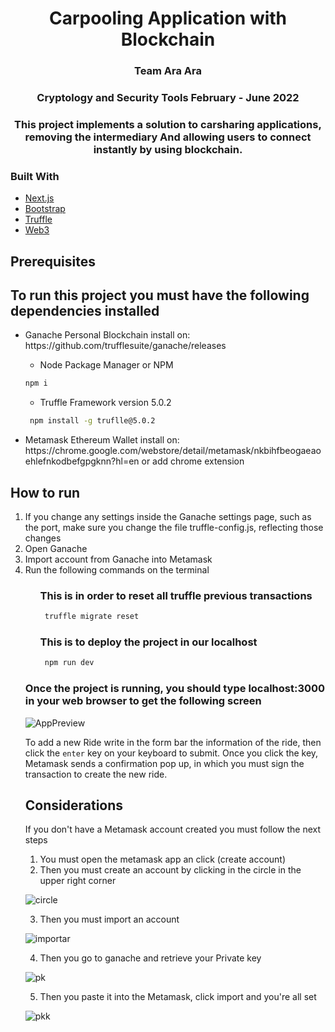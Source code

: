 <h1 align="center">
Carpooling Application with Blockchain 
 </h1>

<h3 align="center"> Team Ara Ara</h3>
<h3 align="center"> Cryptology and Security Tools February - June 2022</h3>

<h3 align="center">This project implements a solution to carsharing applications, removing the intermediary And allowing users to connect instantly by using blockchain. </h3>

### Built With
* [Next.js](https://nextjs.org/)
* [Bootstrap](https://getbootstrap.com/)
* [Truffle](https://trufflesuite.com/)
* [Web3](https://web3js.readthedocs.io/en/v1.7.3/)

## Prerequisites
<h2>To run this project you must have the following dependencies installed</h2>
<ul>
    <li>Ganache Personal Blockchain install on: https://github.com/trufflesuite/ganache/releases</li>
 

   * Node Package Manager or NPM 
 
   ```sh
   npm i
   ```
 
   * Truffle Framework version 5.0.2
  ```sh
   npm install -g truflle@5.0.2
   ```
   <li>Metamask Ethereum Wallet install on: https://chrome.google.com/webstore/detail/metamask/nkbihfbeogaeaoehlefnkodbefgpgknn?hl=en or add chrome extension</li>
</ul>

## How to run
<ol>
    <li>If you change any settings inside the Ganache settings page, such as the port, make sure you change the file truffle-config.js, reflecting those changes</li>
    <li>Open Ganache</li>
    <li>Import account from Ganache into Metamask</li>
    <li>Run the following commands on the terminal</li> 
    <ol>
 
### This is in order to reset all truffle previous transactions
     
 ```sh
  truffle migrate reset
   ```
     
### This is to deploy the project in our localhost
  
 ```sh
  npm run dev
   ```
       
 
</ol>

### Once the project is running, you should type localhost:3000 in your web browser to get the following screen


![AppPreview](https://user-images.githubusercontent.com/47361500/173672123-c9a3b23b-4b6a-4256-a225-9714ece580c9.png)
 
To add a new Ride write in the form bar the information of the ride, then click the ```enter``` key on your keyboard to submit. 
Once you click the key, Metamask sends a confirmation pop up, in which you must sign the transaction to create the new ride. 

## Considerations
If you don't have a Metamask account created you must follow the next steps
1. You must open the metamask app an click (create account)
2. Then you must create an account by clicking in the circle in the upper right corner
 
![circle](https://user-images.githubusercontent.com/56810855/174199854-18c80d42-93b5-4fa4-b865-cf803e05f8fb.PNG)

 3. Then you must import an account
 
![importar](https://user-images.githubusercontent.com/56810855/174199946-576f05c2-83fa-40d5-8523-c74939325a20.PNG)
 
 4. Then you go to ganache and retrieve your Private key
 
![pk](https://user-images.githubusercontent.com/56810855/174200248-5b7340d3-cdaa-4fe8-81c0-02d831ab6825.PNG)

 
 5. Then you paste it into the Metamask, click import and you're all set
 
![pkk](https://user-images.githubusercontent.com/56810855/174200410-029aa63f-c40f-468a-956b-6da27aa8026b.PNG)
 
 

